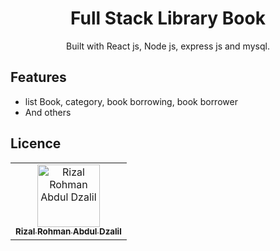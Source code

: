 <h1 align="center">Full Stack Library Book </h1>

<p align="center">
  Built with React js, Node js, express js and mysql.
</p>


## Features
* list Book, category, book borrowing, book borrower
* And others

## Licence
<center>
  <table>
    <tr>
      <td align="center">
        <a href="https://github.com/rizal271">
          <img width="100" src="https://avatars0.githubusercontent.com/u/50235425?s=460&v=4" alt="Rizal Rohman Abdul Dzalil"><br/>
          <sub><b>Rizal Rohman Abdul Dzalil</b></sub>
        </a>
      </td>
    </tr>
  </table>
</center>